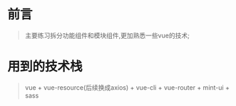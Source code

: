 # 前言

 > 主要练习拆分功能组件和模块组件,更加熟悉一些vue的技术;

# 用到的技术栈
 > vue + vue-resource(后续换成axios) + vue-cli + vue-router + mint-ui + sass







